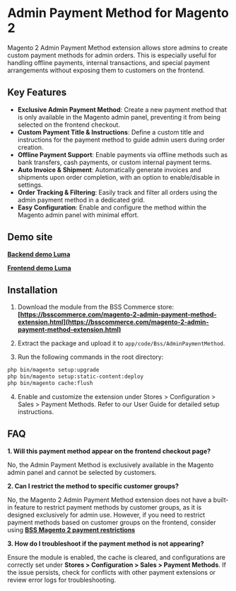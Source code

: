 # Admin Payment Method for Magento 2

Magento 2 Admin Payment Method extension allows store admins to create custom payment methods for admin orders. This is especially useful for handling offline payments, internal transactions, and special payment arrangements without exposing them to customers on the frontend.

## Key Features

- **Exclusive Admin Payment Method**: Create a new payment method that is only available in the Magento admin panel, preventing it from being selected on the frontend checkout.
- **Custom Payment Title & Instructions**: Define a custom title and instructions for the payment method to guide admin users during order creation.
- **Offline Payment Support**: Enable payments via offline methods such as bank transfers, cash payments, or custom internal payment terms.
- **Auto Invoice & Shipment**: Automatically generate invoices and shipments upon order completion, with an option to enable/disable in settings.
- **Order Tracking & Filtering**: Easily track and filter all orders using the admin payment method in a dedicated grid.
- **Easy Configuration**: Enable and configure the method within the Magento admin panel with minimal effort.

## Demo site

**[Backend demo Luma](https://admin-shipping-payment-method.demom2.bsscommerce.com/admin/sales/order/index/key/184bee617d7727a4e43b64cb5f472605f2930369ac973107584a966c87207cfb/)**

**[Frontend demo Luma](https://admin-shipping-payment-method.demom2.bsscommerce.com/)**

## Installation

1. Download the module from the BSS Commerce store: **[https://bsscommerce.com/magento-2-admin-payment-method-extension.html](https://bsscommerce.com/magento-2-admin-payment-method-extension.html)**

2. Extract the package and upload it to `app/code/Bss/AdminPaymentMethod`.

3. Run the following commands in the root directory:

```bash
php bin/magento setup:upgrade
php bin/magento setup:static-content:deploy
php bin/magento cache:flush
```

4. Enable and customize the extension under Stores > Configuration > Sales > Payment Methods. Refer to our User Guide for detailed setup instructions.

## FAQ

**1. Will this payment method appear on the frontend checkout page?**

No, the Admin Payment Method is exclusively available in the Magento admin panel and cannot be selected by customers.

**2. Can I restrict the method to specific customer groups?**

No, the Magento 2 Admin Payment Method extension does not have a built-in feature to restrict payment methods by customer groups, as it is designed exclusively for admin use. However, if you need to restrict payment methods based on customer groups on the frontend, consider using **[BSS Magento 2 payment restrictions](https://bsscommerce.com/magento-2-shipping-and-payment-method-per-customer-group-extension.html)**

**3. How do I troubleshoot if the payment method is not appearing?**

Ensure the module is enabled, the cache is cleared, and configurations are correctly set under **Stores > Configuration > Sales > Payment Methods**. If the issue persists, check for conflicts with other payment extensions or review error logs for troubleshooting.




